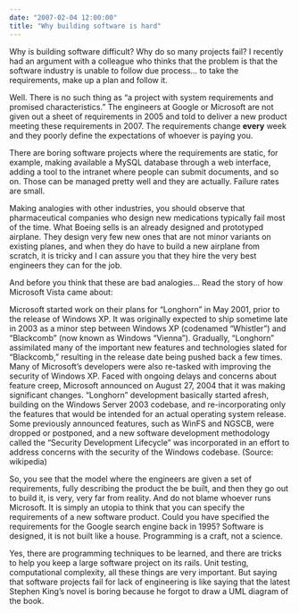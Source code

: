 ```yaml
---
date: "2007-02-04 12:00:00"
title: "Why building software is hard"
---
```




Why is building software difficult? Why do so many projects fail? I recently had an argument with a colleague who thinks that the problem is that the software industry is unable to follow due process&hellip; to take the requirements, make up a plan and follow it. 

Well. There is no such thing as &ldquo;a project with system requirements and promised characteristics.&rdquo; The engineers at Google or Microsoft are not given out a sheet of requirements in 2005 and told to deliver a new product meeting these requirements in 2007. The requirements change __every__ week and they poorly define the expectations of whoever is paying you. 

There are boring software projects where the requirements are static, for example, making available a MySQL database through a web interface, adding a tool to the intranet where people can submit documents, and so on. Those can be managed pretty well and they are actually. Failure rates are small.

Making analogies with other industries, you should observe that pharmaceutical companies who design new medications typically fail most of the time. What Boeing sells is an already designed and prototyped airplane. They design very few new ones that are not minor variants on existing planes, and when they do have to build a new airplane from scratch, it is tricky and I can assure you that they hire the very best engineers they can for the job.

And before you think that these are bad analogies&hellip; Read the story of how Microsoft Vista came about:

> 
Microsoft started work on their plans for &ldquo;Longhorn&rdquo; in May 2001, prior to the release of Windows XP. It was originally expected to ship sometime late in 2003 as a minor step between Windows XP (codenamed &ldquo;Whistler&rdquo;) and &ldquo;Blackcomb&rdquo; (now known as Windows &ldquo;Vienna&rdquo;). Gradually, &ldquo;Longhorn&rdquo; assimilated many of the important new features and technologies slated for &ldquo;Blackcomb,&rdquo; resulting in the release date being pushed back a few times. Many of Microsoft&rsquo;s developers were also re-tasked with improving the security of Windows XP. Faced with ongoing delays and concerns about feature creep, Microsoft announced on August 27, 2004 that it was making significant changes. &ldquo;Longhorn&rdquo; development basically started afresh, building on the Windows Server 2003 codebase, and re-incorporating only the features that would be intended for an actual operating system release. Some previously announced features, such as WinFS and NGSCB, were dropped or postponed, and a new software development methodology called the &ldquo;Security Development Lifecycle&rdquo; was incorporated in an effort to address concerns with the security of the Windows codebase. (Source: wikipedia)


So, you see that the model where the engineers are given a set of requirements, fully describing the product the be built, and then they go out to build it, is very, very far from reality. And do not blame whoever runs Microsoft. It is simply an utopia to think that you can specify the requirements of a new software product. Could you have specified the requirements for the Google search engine back in 1995? Software is designed, it is not built like a house. Programming is a craft, not a science.

Yes, there are programming techniques to be learned, and there are tricks to help you keep a large software project on its rails. Unit testing, computational complexity, all these things are very important. But saying that software projects fail for lack of engineering is like saying that the latest Stephen King&rsquo;s novel is boring because he forgot to draw a UML diagram of the book.

